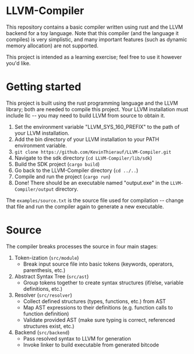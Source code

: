 # LLVM-Compiler

This repository contains a basic compiler written using rust and the LLVM backend for a toy language. Note that this compiler (and the language it compiles) is very simplistic, and many important features (such as dynamic memory allocation) are not supported. 

This project is intended as a learning exercise; feel free to use it however you'd like.

# Getting started
This project is built using the rust programming language and the LLVM library; both are needed to compile this project. Your LLVM installation must include llc -- you may need to build LLVM from source to obtain it.
1. Set the environment variable "LLVM_SYS_160_PREFIX" to the path of your LLVM installation.
2. Add the bin directory of your LLVM installation to your PATH environment variable.
3. `git clone https://github.com/KevinThierauf/LLVM-Compiler.git`
4. Navigate to the sdk directory (`cd LLVM-Compiler/lib/sdk`)
5. Build the SDK project (`cargo build`)
6. Go back to the LLVM-Compiler directory (`cd ../..`)
7. Compile and run the project (`cargo run`)
8. Done! There should be an executable named "output.exe" in the `LLVM-Compiler/output` directory.

The `examples/source.txt` is the source file used for compilation -- change that file and run the compiler again to generate a new executable.

# Source
The compiler breaks processes the source in four main stages:
1. Token-ization (`src/module`)
   - Break input source file into basic tokens (keywords, operators, parenthesis, etc.)
2. Abstract Syntax Tree (`src/ast`)
   - Group tokens together to create syntax structures (if/else, variable definitions, etc.)
3. Resolver (`src/resolver`)
   - Collect defined structures (types, functions, etc.) from AST
   - Map AST expressions to their definitions (e.g. function calls to function definition)
   - Validate provided AST (make sure typing is correct, referenced structures exist, etc.)
4. Backend (`src/backend`)
   - Pass resolved syntax to LLVM for generation
   - Invoke linker to build executable from generated bitcode 
